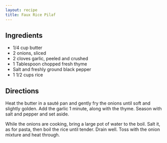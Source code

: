 ```yaml
---
layout: recipe
title: Faux Rice Pilaf
---
```


## Ingredients

* 1/4 cup butter
* 2 onions, sliced
* 2 cloves garlic, peeled and crushed
* 1 Tablespoon chopped fresh thyme
* Salt and freshly ground black pepper
* 1 1/2 cups rice

## Directions

Heat the butter in a sauté pan and gently fry the onions until soft and
slightly golden. Add the garlic 1 minute, along with the thyme. Season
with salt and pepper and set aside.

While the onions are cooking, bring a large pot of water to the boil.
Salt it, as for pasta, then boil the rice until tender. Drain well. Toss
with the onion mixture and heat through.
